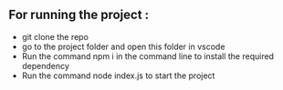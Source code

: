 ## For running the project :

- git clone the repo
- go to the project folder and open this folder in vscode
- Run the command npm i in the command line to install the required dependency
- Run the command node index.js to start the project
